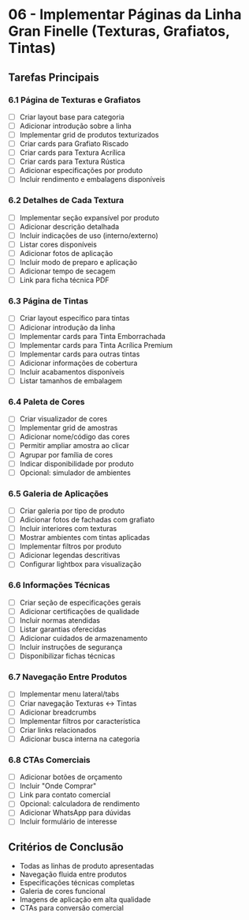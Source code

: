# 06 - Implementar Páginas da Linha Gran Finelle (Texturas, Grafiatos, Tintas)

## Tarefas Principais

### 6.1 Página de Texturas e Grafiatos
- [ ] Criar layout base para categoria
- [ ] Adicionar introdução sobre a linha
- [ ] Implementar grid de produtos texturizados
- [ ] Criar cards para Grafiato Riscado
- [ ] Criar cards para Textura Acrílica
- [ ] Criar cards para Textura Rústica
- [ ] Adicionar especificações por produto
- [ ] Incluir rendimento e embalagens disponíveis

### 6.2 Detalhes de Cada Textura
- [ ] Implementar seção expansível por produto
- [ ] Adicionar descrição detalhada
- [ ] Incluir indicações de uso (interno/externo)
- [ ] Listar cores disponíveis
- [ ] Adicionar fotos de aplicação
- [ ] Incluir modo de preparo e aplicação
- [ ] Adicionar tempo de secagem
- [ ] Link para ficha técnica PDF

### 6.3 Página de Tintas
- [ ] Criar layout específico para tintas
- [ ] Adicionar introdução da linha
- [ ] Implementar cards para Tinta Emborrachada
- [ ] Implementar cards para Tinta Acrílica Premium
- [ ] Implementar cards para outras tintas
- [ ] Adicionar informações de cobertura
- [ ] Incluir acabamentos disponíveis
- [ ] Listar tamanhos de embalagem

### 6.4 Paleta de Cores
- [ ] Criar visualizador de cores
- [ ] Implementar grid de amostras
- [ ] Adicionar nome/código das cores
- [ ] Permitir ampliar amostra ao clicar
- [ ] Agrupar por família de cores
- [ ] Indicar disponibilidade por produto
- [ ] Opcional: simulador de ambientes

### 6.5 Galeria de Aplicações
- [ ] Criar galeria por tipo de produto
- [ ] Adicionar fotos de fachadas com grafiato
- [ ] Incluir interiores com texturas
- [ ] Mostrar ambientes com tintas aplicadas
- [ ] Implementar filtros por produto
- [ ] Adicionar legendas descritivas
- [ ] Configurar lightbox para visualização

### 6.6 Informações Técnicas
- [ ] Criar seção de especificações gerais
- [ ] Adicionar certificações de qualidade
- [ ] Incluir normas atendidas
- [ ] Listar garantias oferecidas
- [ ] Adicionar cuidados de armazenamento
- [ ] Incluir instruções de segurança
- [ ] Disponibilizar fichas técnicas

### 6.7 Navegação Entre Produtos
- [ ] Implementar menu lateral/tabs
- [ ] Criar navegação Texturas ↔ Tintas
- [ ] Adicionar breadcrumbs
- [ ] Implementar filtros por característica
- [ ] Criar links relacionados
- [ ] Adicionar busca interna na categoria

### 6.8 CTAs Comerciais
- [ ] Adicionar botões de orçamento
- [ ] Incluir "Onde Comprar"
- [ ] Link para contato comercial
- [ ] Opcional: calculadora de rendimento
- [ ] Adicionar WhatsApp para dúvidas
- [ ] Incluir formulário de interesse

## Critérios de Conclusão
- Todas as linhas de produto apresentadas
- Navegação fluida entre produtos
- Especificações técnicas completas
- Galeria de cores funcional
- Imagens de aplicação em alta qualidade
- CTAs para conversão comercial
